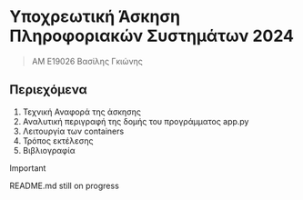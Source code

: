 # Υποχρεωτική Άσκηση Πληροφοριακών Συστημάτων 2024
> ΑΜ Ε19026 Βασίλης Γκιώνης 

## Περιεχόμενα 
1. Τεχνική Αναφορά της άσκησης
2. Αναλυτική περιγραφή της δομής του προγράμματος app.py
3. Λειτουργία των containers
4. Τρόπος εκτέλεσης
5. Βιβλιογραφία

> [!IMPORTANT]
> README.md still on progress


